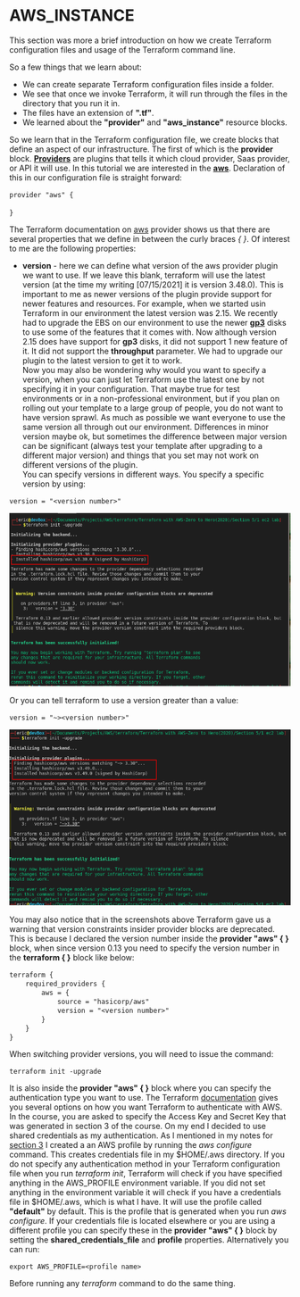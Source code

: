 # AWS_INSTANCE

This section was more a brief introduction on how we create Terraform configuration files and usage of the Terraform command line.  

So a few things that we learn about:  
* We can create separate Terraform configuration files inside a folder.
* We see that once we invoke Terraform, it will run through the files in the directory that you run it in.  
* The files have an extension of **".tf"**.
* We learned about the **"provider"** and **"aws_instance"** resource blocks.  

So we learn that in the Terraform configuration file, we create blocks that define an aspect of our infrastructure. The first of which is the **provider** block. [**Providers**](https://www.terraform.io/docs/language/providers/index.html) are plugins that tells it which cloud provider, Saas provider, or API it will use. In this tutorial we are interested in the [**aws**](https://registry.terraform.io/providers/hashicorp/aws/latest/docs). Declaration of this in our configuration file is straight forward:  
```
provider "aws" {

}
```
  
The Terraform documentation on [aws](https://registry.terraform.io/providers/hashicorp/aws/latest/docs) provider shows us that there are several properties that we define in between the curly braces *{ }*. Of interest to me are the following properties:  
* **version** - here we can define what version of the aws provider plugin we want to use. If we leave this blank, terraform will use the latest version (at the time my writing [07/15/2021] it is version 3.48.0). This is important to me as newer versions of the plugin provide support for newer features and resources. For example, when we started usin Terraform in our environment the latest version was 2.15. We recently had to upgrade the EBS on our environment to use the newer [**gp3**](https://aws.amazon.com/ebs/general-purpose/) disks to use some of the features that it comes with. Now although version 2.15 does have support for **gp3** disks, it did not support 1 new feature of it. It did not support the **throughput** parameter. We had to upgrade our plugin to the latest version to get it to work.  
Now you may also be wondering why would you want to specify a version, when you can just let Terraform use the latest one by not specifying it in your configuration. That maybe true for test environments or in a non-professional environment, but if you plan on rolling out your template to a large group of people, you do not want to have version sprawl. As much as possible we want everyone to use the same version all through out our environment. Differences in minor version maybe ok, but sometimes the difference between major version can be significant (always test your template after upgrading to a different major version) and things that you set may not work on different versions of the plugin.  
You can specify versions in different ways. You specify a specific version by using:  
```
version = "<version number>"
```  
![Use a specific version](screenshots/section_5_provider_specific_version.png)

Or you can tell terraform to use a version greater than a value:  
```
version = "~><version number>"
```
![Use latest version](screenshots/section_5_provider_latest_version.png)
  

  You may also notice that in the screenshots above Terraform gave us a warning that version constraints insider provider blocks are deprecated. This is because I declared the version number inside the **provider "aws" { }** block, when since version 0.13 you need to specify the version number in the **terraform { }** block like below:  
  ```
  terraform {
      required_providers {
          aws = {
              source = "hasicorp/aws"
              version = "<version number>"
          }
      }
  }
  ```  

  When switching provider versions, you will need to issue the command:  
  ```
  terraform init -upgrade
  ```  

It is also inside the **provider "aws" { }** block where you can specify the authentication type you want to use. The Terraform [documentation](https://registry.terraform.io/providers/hashicorp/aws/latest/docs) gives you several options on how you want Terraform to authenticate with AWS. In the course, you are asked to specify the Access Key and Secret Key that was generated in section 3 of the course. On my end I decided to use shared credentials as my authentication. As I mentioned in my notes for [section 3](../Section_3/section_3.md) I created a an AWS profile by running the *aws configure* command. This creates credentials file in my $HOME/.aws directory. If you do not specify any authentication method in your Terraform configuration file when you run *terraform init*, Terraform will check if you have specified anything in the AWS_PROFILE environment variable. If you did not set anything in the environment variable it will check if you have a credentials file in $HOME/.aws, which is what I have. It will use the profile called **"default"** by default. This is the profile that is generated when you run *aws configure*. If your credentials file is located elsewhere or you are using a different profile you can specify these in the **provider "aws" { }** block by setting the **shared_credentials_file** and **profile** properties.  Alternatively you can run:  
```
export AWS_PROFILE=<profile name>
```  
Before  running any *terraform* command to do the same thing.  

